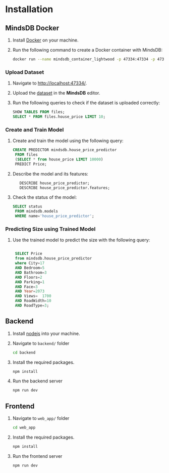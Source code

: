 # Installation

## MindsDB Docker

1. Install [Docker](https://www.docker.com/) on your machine.

2. Run the following command to create a Docker container with MindsDB:

   ```sh
   docker run --name mindsdb_container_lightwood -p 47334:47334 -p 47335:47335 mindsdb/mindsdb:lightwood
   ```

### Upload Dataset

1. Navigate to [http://localhost:47334/](http://localhost:47334/).

2. Upload the [dataset](./datasets/cloth_size.csv) in the **MindsDB** editor.


3. Run the following queries to check if the dataset is uploaded correctly:

   ```sql
   SHOW TABLES FROM files;
   SELECT * FROM files.house_price LIMIT 10;
   ```

### Create and Train Model

1. Create and train the model using the following query:

   ```sql
   CREATE PREDICTOR mindsdb.house_price_predictor
    FROM files
    (SELECT * from house_price LIMIT 10000)
    PREDICT Price;
   ```

2. Describe the model and its features:

   ```sql
      DESCRIBE house_price_predictor;
      DESCRIBE house_price_predictor.features;
   ```

3. Check the status of the model:

   ```sql
   SELECT status
    FROM mindsdb.models
    WHERE name='house_price_predictor';

   ```



### Predicting Size using Trained Model

1. Use the trained model to predict the size with the following query:

   ```sql

    SELECT Price 
    from mindsdb.house_price_predictor
    where City=17
    AND Bedroom=5
    AND Bathroom=3
    AND Floors=2
    AND Parking=1
    AND Face=3
    AND Year=2073
    AND Views=  1700
    AND RoadWidth=10
    AND RoadType=3;
   ```


## Backend

1. Install [nodejs](https://nodejs.org/en) into your machine.

2. Navigate to `backend/` folder

   ```bash
   cd backend
   ```

3. Install the required packages.

   ```bash
   npm install
   ```

4. Run the backend server

   ```bash
   npm run dev
   ```

## Frontend

1. Navigate to `web_app/` folder

   ```bash
   cd web_app
   ```

2. Install the required packages.

   ```bash
   npm install
   ```

3. Run the frontend server

   ```bash
   npm run dev
   ```

